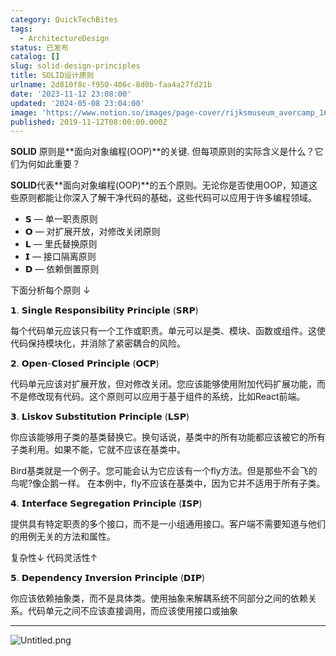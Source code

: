 ```yaml
---
category: QuickTechBites
tags:
  - ArchitectureDesign
status: 已发布
catalog: []
slug: solid-design-principles
title: SOLID设计原则
urlname: 2d810f8c-f950-406c-8d0b-faa4a27fd21b
date: '2023-11-12 23:08:00'
updated: '2024-05-08 23:04:00'
image: 'https://www.notion.so/images/page-cover/rijksmuseum_avercamp_1620.jpg'
published: 2019-11-12T08:00:00.000Z
---
```


**SOLID** 原则是**面向对象编程(OOP)**的关键. 但每项原则的实际含义是什么？它们为何如此重要？


**SOLID**代表**面向对象编程(OOP)**的五个原则。无论你是否使用OOP，知道这些原则都能让你深入了解干净代码的基础，这些代码可以应用于许多编程领域。

- 𝗦 — 单一职责原则
- 𝗢 — 对扩展开放，对修改关闭原则
- 𝗟 — 里氏替换原则
- 𝗜 — 接口隔离原则
- 𝗗 — 依赖倒置原则

下面分析每个原则 ↓


𝟭. 𝗦𝗶𝗻𝗴𝗹𝗲 𝗥𝗲𝘀𝗽𝗼𝗻𝘀𝗶𝗯𝗶𝗹𝗶𝘁𝘆 𝗣𝗿𝗶𝗻𝗰𝗶𝗽𝗹𝗲 (𝗦𝗥𝗣)


每个代码单元应该只有一个工作或职责。单元可以是类、模块、函数或组件。这使代码保持模块化，并消除了紧密耦合的风险。


𝟮. 𝗢𝗽𝗲𝗻-𝗖𝗹𝗼𝘀𝗲𝗱 𝗣𝗿𝗶𝗻𝗰𝗶𝗽𝗹𝗲 (𝗢𝗖𝗣)


代码单元应该对扩展开放，但对修改关闭。您应该能够使用附加代码扩展功能，而不是修改现有代码。这个原则可以应用于基于组件的系统，比如React前端。


𝟯. 𝗟𝗶𝘀𝗸𝗼𝘃 𝗦𝘂𝗯𝘀𝘁𝗶𝘁𝘂𝘁𝗶𝗼𝗻 𝗣𝗿𝗶𝗻𝗰𝗶𝗽𝗹𝗲 (𝗟𝗦𝗣)


你应该能够用子类的基类替换它。换句话说，基类中的所有功能都应该被它的所有子类利用。如果不能，它就不应该在基类中。


Bird基类就是一个例子。您可能会认为它应该有一个fly方法。但是那些不会飞的鸟呢?像企鹅一样。
在本例中，fly不应该在基类中，因为它并不适用于所有子类。


𝟰. 𝗜𝗻𝘁𝗲𝗿𝗳𝗮𝗰𝗲 𝗦𝗲𝗴𝗿𝗲𝗴𝗮𝘁𝗶𝗼𝗻 𝗣𝗿𝗶𝗻𝗰𝗶𝗽𝗹𝗲 (𝗜𝗦𝗣)


提供具有特定职责的多个接口，而不是一小组通用接口。客户端不需要知道与他们的用例无关的方法和属性。


复杂性↓
代码灵活性↑


𝟱. 𝗗𝗲𝗽𝗲𝗻𝗱𝗲𝗻𝗰𝘆 𝗜𝗻𝘃𝗲𝗿𝘀𝗶𝗼𝗻 𝗣𝗿𝗶𝗻𝗰𝗶𝗽𝗹𝗲 (𝗗𝗜𝗣)


你应该依赖抽象类，而不是具体类。使用抽象来解耦系统不同部分之间的依赖关系。代码单元之间不应该直接调用，而应该使用接口或抽象


---


![Untitled.png](https://prod-files-secure.s3.us-west-2.amazonaws.com/5d24fe63-e567-4804-86f9-9fdc62e13082/6fc4afd3-478b-4aaf-9884-0a3f8e406a71/Untitled.png?X-Amz-Algorithm=AWS4-HMAC-SHA256&X-Amz-Content-Sha256=UNSIGNED-PAYLOAD&X-Amz-Credential=ASIAZI2LB466RYHJDFLA%2F20250331%2Fus-west-2%2Fs3%2Faws4_request&X-Amz-Date=20250331T053947Z&X-Amz-Expires=3600&X-Amz-Security-Token=IQoJb3JpZ2luX2VjEDUaCXVzLXdlc3QtMiJHMEUCIFiKlZ8SzKRzLnyjLhX9vbeJkDbHPc1oI7KjmQnwwE0cAiEAxN%2F8eZDWjPzJZfFxWIJL6GEuJz8TlhyOYEcHQMOwojAqiAQInv%2F%2F%2F%2F%2F%2F%2F%2F%2F%2FARAAGgw2Mzc0MjMxODM4MDUiDABVanxfshq43CSAFircA4e2VbphFqNUmeBp%2BgVoTi9o12KTkL2lMqjLvgTTp%2FCKGL5RhRY8s1pw5vwsIDY8IlfJzLv4%2BH%2F8KTkRo8prJsjYIv9Z8OnRdXGy1Q31xOrC9GFh5mQRKf3kLrkKkXzP8nt3o2X6v%2BMvtHQPDjp%2Fy30CelUPS7xxBxaa%2BHLfsvcL2uHFRQryTAKYGfXrglbsGmPi4obNhS4o8dyZvLUblOj9g3U%2Fx13iKbRH8dzNRn1pzUQT1vyM6UVaLKtczfQDj2Ekk6kFQpJKZxtWHKya2VuK2VUCfpjJVYCE60ydP1GWFsIsfydt0drIRs4MZ2PRQupZ8J27ajWef3kADcYhzx77utEUrIixOnQYW8TOSp0I%2B%2FJ7EG2kMv0YmaxCHgu1H%2Bks6lufSvnPeHA468dcqLJHiDd7lcqaiYOSMy1FgZ9vMmdjrMGhAYiSm3I45QbakhGW3bnNKRV2AZSjSU6i%2FhVi15OLV9jIPm8fmvvpmM5tt6emr8doBCOVSxl1SyEJqG%2Ba69V5qCBMjah8a9vc04E3zwaYIvgsJL01dXHHT6RVDy2U0mPDWQT74WSMA0NvbwzpgBZOQfwE3ydLpd2cVeFbe4MxKGh1vmkAOjNTJLjx96PgLNr01GFQQt4wMOfIqL8GOqUBwjLoStoIgWGV4WBCKDowh7DTjQz0qoKJUEG5o3RLW5605CWhCRX4npXqvIk%2FW%2FfcdJO89gn4PGFmeWtPCT7UokD3nUOsshMNP4J%2BDjUzvoHsvbfwToj9IJc2fKxAEKwjV2CsKwzScROYWhQcpLl%2FCGXQTCVoGiNRIczNxppTgx9Ua841MPNRh9ZTDhjiDH1udsFoReK3xgVTYj6ullu9GqFOsbHr&X-Amz-Signature=dbcc7a760ecec70d1051f4e0ec63a627d08053e99309a06d4623a8b7c6318a01&X-Amz-SignedHeaders=host&x-id=GetObject)

